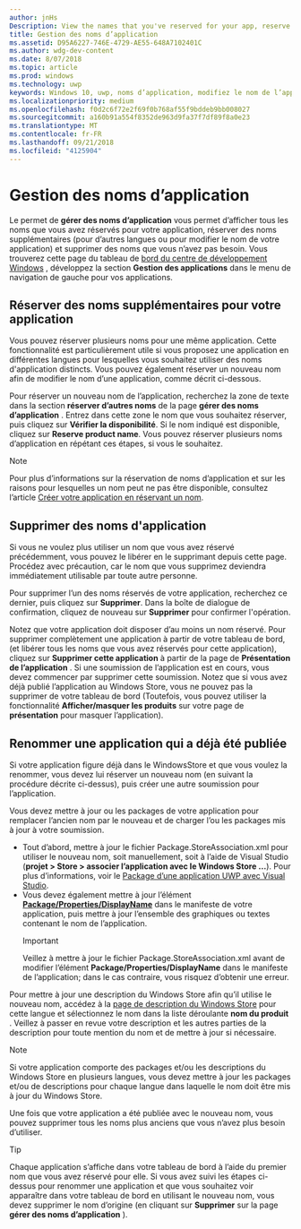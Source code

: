 ```yaml
---
author: jnHs
Description: View the names that you've reserved for your app, reserve additional names (for other languages or to change your app's name), and delete reserved names that you don't need anymore.
title: Gestion des noms d’application
ms.assetid: D95A6227-746E-4729-AE55-648A7102401C
ms.author: wdg-dev-content
ms.date: 8/07/2018
ms.topic: article
ms.prod: windows
ms.technology: uwp
keywords: Windows 10, uwp, noms d’application, modifiez le nom de l’application, nom de l’application mise à jour, jeu, nom de produit
ms.localizationpriority: medium
ms.openlocfilehash: f0d2c6f72e2f69f0b768af55f9bddeb9bb008027
ms.sourcegitcommit: a160b91a554f8352de963d9fa37f7df89f8a0e23
ms.translationtype: MT
ms.contentlocale: fr-FR
ms.lasthandoff: 09/21/2018
ms.locfileid: "4125904"
---
```

# <a name="manage-app-names"></a>Gestion des noms d’application

Le permet de **gérer des noms d’application** vous permet d’afficher tous les noms que vous avez réservés pour votre application, réserver des noms supplémentaires (pour d’autres langues ou pour modifier le nom de votre application) et supprimer des noms que vous n’avez pas besoin. Vous trouverez cette page du tableau de [bord du centre de développement Windows](https://partner.microsoft.com/dashboard) , développez la section **Gestion des applications** dans le menu de navigation de gauche pour vos applications.


## <a name="reserve-additional-names-for-your-app"></a>Réserver des noms supplémentaires pour votre application

Vous pouvez réserver plusieurs noms pour une même application. Cette fonctionnalité est particulièrement utile si vous proposez une application en différentes langues pour lesquelles vous souhaitez utiliser des noms d'application distincts. Vous pouvez également réserver un nouveau nom afin de modifier le nom d’une application, comme décrit ci-dessous.

Pour réserver un nouveau nom de l’application, recherchez la zone de texte dans la section **réserver d’autres noms** de la page **gérer des noms d’application** . Entrez dans cette zone le nom que vous souhaitez réserver, puis cliquez sur **Vérifier la disponibilité**. Si le nom indiqué est disponible, cliquez sur **Reserve product name**. Vous pouvez réserver plusieurs noms d’application en répétant ces étapes, si vous le souhaitez.

> [!NOTE]
> Pour plus d’informations sur la réservation de noms d’application et sur les raisons pour lesquelles un nom peut ne pas être disponible, consultez l’article [Créer votre application en réservant un nom](create-your-app-by-reserving-a-name.md).


## <a name="delete-app-names"></a>Supprimer des noms d'application

Si vous ne voulez plus utiliser un nom que vous avez réservé précédemment, vous pouvez le libérer en le supprimant depuis cette page. Procédez avec précaution, car le nom que vous supprimez deviendra immédiatement utilisable par toute autre personne.

Pour supprimer l’un des noms réservés de votre application, recherchez ce dernier, puis cliquez sur **Supprimer**. Dans la boîte de dialogue de confirmation, cliquez de nouveau sur **Supprimer** pour confirmer l'opération.

Notez que votre application doit disposer d’au moins un nom réservé. Pour supprimer complètement une application à partir de votre tableau de bord, (et libérer tous les noms que vous avez réservés pour cette application), cliquez sur **Supprimer cette application** à partir de la page de **Présentation de l’application** . Si une soumission de l’application est en cours, vous devez commencer par supprimer cette soumission. Notez que si vous avez déjà publié l’application au Windows Store, vous ne pouvez pas la supprimer de votre tableau de bord (Toutefois, vous pouvez utiliser la fonctionnalité **Afficher/masquer les produits** sur votre page de **présentation** pour masquer l’application). 


## <a name="rename-an-app-that-has-already-been-published"></a>Renommer une application qui a déjà été publiée

Si votre application figure déjà dans le WindowsStore et que vous voulez la renommer, vous devez lui réserver un nouveau nom (en suivant la procédure décrite ci-dessus), puis créer une autre soumission pour l’application. 

Vous devez mettre à jour ou les packages de votre application pour remplacer l’ancien nom par le nouveau et de charger l’ou les packages mis à jour à votre soumission.
- Tout d’abord, mettre à jour le fichier Package.StoreAssociation.xml pour utiliser le nouveau nom, soit manuellement, soit à l’aide de Visual Studio (**projet > Store > associer l’application avec le Windows Store …**). Pour plus d’informations, voir le [Package d’une application UWP avec Visual Studio](../packaging/packaging-uwp-apps.md).
- Vous devez également mettre à jour l’élément [**Package/Properties/DisplayName**](https://docs.microsoft.com/uwp/schemas/appxpackage/uapmanifestschema/element-displayname) dans le manifeste de votre application, puis mettre à jour l’ensemble des graphiques ou textes contenant le nom de l’application. 
  > [!IMPORTANT]
  > Veillez à mettre à jour le fichier Package.StoreAssociation.xml avant de modifier l’élément **Package/Properties/DisplayName** dans le manifeste de l’application; dans le cas contraire, vous risquez d’obtenir une erreur.

Pour mettre à jour une description du Windows Store afin qu’il utilise le nouveau nom, accédez à la [page de description du Windows Store](create-app-store-listings.md) pour cette langue et sélectionnez le nom dans la liste déroulante **nom du produit** . Veillez à passer en revue votre description et les autres parties de la description pour toute mention du nom et de mettre à jour si nécessaire.

> [!NOTE]
> Si votre application comporte des packages et/ou les descriptions du Windows Store en plusieurs langues, vous devez mettre à jour les packages et/ou de descriptions pour chaque langue dans laquelle le nom doit être mis à jour du Windows Store.

Une fois que votre application a été publiée avec le nouveau nom, vous pouvez supprimer tous les noms plus anciens que vous n’avez plus besoin d’utiliser.

> [!TIP]
> Chaque application s’affiche dans votre tableau de bord à l’aide du premier nom que vous avez réservé pour elle. Si vous avez suivi les étapes ci-dessus pour renommer une application et que vous souhaitez voir apparaître dans votre tableau de bord en utilisant le nouveau nom, vous devez supprimer le nom d’origine (en cliquant sur **Supprimer** sur la page **gérer des noms d’application** ). 

 

 





